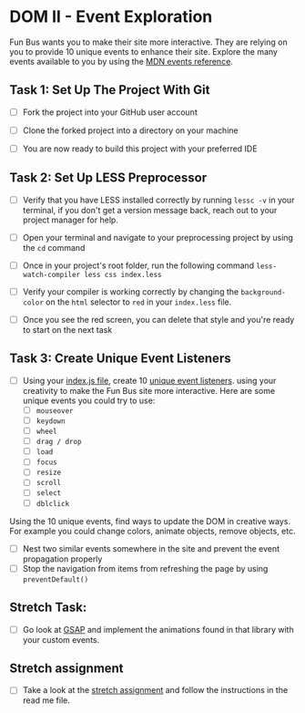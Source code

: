 # DOM II - Event Exploration

  

Fun Bus wants you to make their site more interactive. They are relying on you to provide 10 unique events to enhance their site. Explore the many events available to you by using the [MDN events reference](https://developer.mozilla.org/en-US/docs/Web/Events).

  

## Task 1: Set Up The Project With Git

  

* [ ] Fork the project into your GitHub user account

* [ ] Clone the forked project into a directory on your machine

* [ ] You are now ready to build this project with your preferred IDE

  

## Task 2: Set Up LESS Preprocessor

* [ ] Verify that you have LESS installed correctly by running `lessc -v` in your terminal, if you don't get a version message back, reach out to your project manager for help.

* [ ] Open your terminal and navigate to your preprocessing project by using the `cd` command

* [ ] Once in your project's root folder, run the following command `less-watch-compiler less css index.less`

* [ ] Verify your compiler is working correctly by changing the `background-color` on the `html` selector to `red` in your `index.less` file. 

* [ ] Once you see the red screen, you can delete that style and you're ready to start on the next task

## Task 3: Create Unique Event Listeners

* [ ] Using your [index.js file](js/index.js), create 10 [unique event listeners](https://developer.mozilla.org/en-US/docs/Web/Events). using your creativity to make the Fun Bus site more interactive.  Here are some unique events you could try to use: 
	* [ ] `mouseover`
	* [ ] `keydown`
	* [ ] `wheel`
	* [ ] `drag / drop`
	* [ ] `load`
	* [ ] `focus`
	* [ ] `resize`
	* [ ] `scroll`
	* [ ] `select`
	* [ ] `dblclick`

Using the 10 unique events, find ways to update the DOM in creative ways. For example you could change colors, animate objects, remove objects, etc.

* [ ] Nest two similar events somewhere in the site and prevent the event propagation properly
* [ ] Stop the navigation from items from refreshing the page by using `preventDefault()`

## Stretch Task:

* [ ] Go look at [GSAP](https://greensock.com/) and implement the animations found in that library with your custom events.

  

## Stretch assignment

* [ ] Take a look at the [stretch assignment](stretch-assignment) and follow the instructions in the read me file.